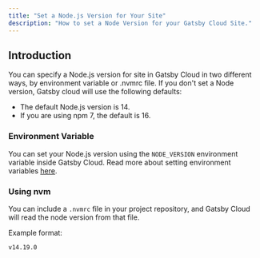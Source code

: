 ```yaml
---
title: "Set a Node.js Version for Your Site"
description: "How to set a Node Version for your Gatsby Cloud Site."
---
```


## Introduction

You can specify a Node.js version for site in Gatsby Cloud in two different ways, by environment variable or .nvmrc file. If you don't set a Node version, Gatsby cloud will use the following defaults:

- The default Node.js version is 14.
- If you are using npm 7, the default is 16.

### Environment Variable

You can set your Node.js version using the `NODE_VERSION` environment variable inside Gatsby Cloud. Read more about setting environment variables [here](../../reference/cloud/managing-environment-variables).

### Using nvm

You can include a `.nvmrc` file in your project repository, and Gatsby Cloud will read the node version from that file.

Example format:

```javascript:title=.nvmrc
v14.19.0
```